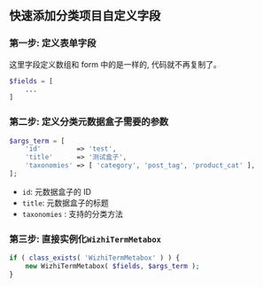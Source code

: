 ## 快速添加分类项目自定义字段

### 第一步: 定义表单字段
这里字段定义数组和 form 中的是一样的, 代码就不再复制了。
```php
$fields = [
    ...
]
```

### 第二步: 定义分类元数据盒子需要的参数
```php
$args_term = [
	'id'         => 'test',
	'title'      => '测试盒子',
	'taxonomies' => [ 'category', 'post_tag', 'product_cat' ],
];
```
- `id`: 元数据盒子的 ID 
- `title`: 元数据盒子的标题
- `taxonomies` : 支持的分类方法

### 第三步: 直接实例化`WizhiTermMetabox` 
```php
if ( class_exists( 'WizhiTermMetabox' ) ) {
	new WizhiTermMetabox( $fields, $args_term );
}
```